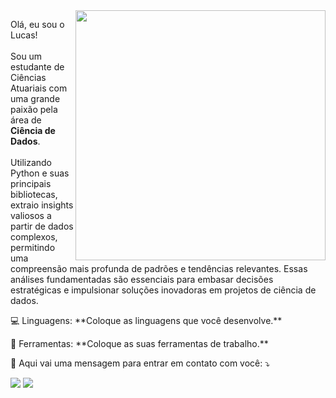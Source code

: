 <img src="https://media.tenor.com/YyXcWUjL7zUAAAAC/sonic-the.gif" min-width="250px" max-width="250px" width="400px" align="right">

<p align="left"> 
  Olá, eu sou o Lucas!<br>
  <br>
  Sou um estudante de Ciências Atuariais com uma grande paixão pela área de <strong>Ciência de Dados</strong>.<br>
  <br>
  Utilizando Python e suas principais bibliotecas, extraio insights valiosos a partir de dados complexos, permitindo uma compreensão mais   profunda de padrões e tendências relevantes. Essas análises fundamentadas são essenciais para embasar decisões estratégicas e     
  impulsionar soluções inovadoras em projetos de ciência de dados.
</p>

<p align="left">
  💻 Linguagens: **Coloque as linguagens que você desenvolve.**
</p>

<p align="left">
  💼 Ferramentas: **Coloque as suas ferramentas de trabalho.**
</p>

<p align="left">
  💌 Aqui vai uma mensagem para entrar em contato com você: ⤵️
</p>

<p align="left">
  <a href="#" alt="Gmail">
  <img src="https://img.shields.io/badge/-Gmail-FF0000?style=flat-square&labelColor=FF0000&logo=gmail&logoColor=white&link=LINK-DO-SEU-GMAIL" /></a>

  <a href="#" alt="LinkedIn">
  <img src="https://img.shields.io/badge/-Linkedin-0e76a8?style=flat-square&logo=Linkedin&logoColor=white&link=LINK-DO-SEU-LINKEDIN" /></a>
</p>
